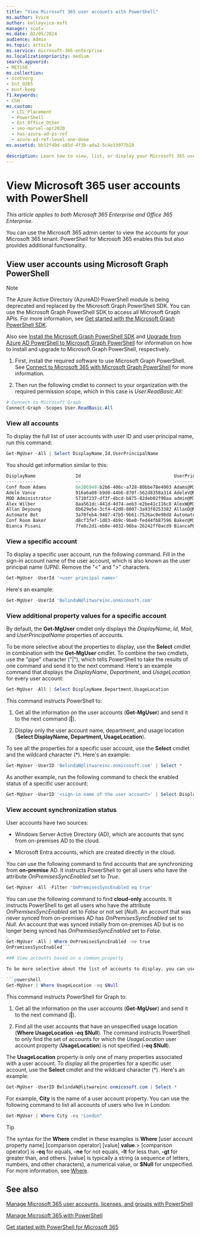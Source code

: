 ```yaml
---
title: "View Microsoft 365 user accounts with PowerShell"
ms.author: kvice
author: kelleyvice-msft
manager: scotv
ms.date: 02/05/2024
audience: Admin
ms.topic: article
ms.service: microsoft-365-enterprise
ms.localizationpriority: medium
search.appverid:
- MET150
ms.collection:
- scotvorg 
- Ent_O365
- must-keep
f1.keywords:
- CSH
ms.custom:
  - LIL_Placement
  - PowerShell
  - Ent_Office_Other
  - seo-marvel-apr2020
  - has-azure-ad-ps-ref
  - azure-ad-ref-level-one-done
ms.assetid: bb12f49d-a85d-4f3b-ada2-5c4e33977b10

description: Learn how to view, list, or display your Microsoft 365 user accounts in different ways with PowerShell.
---
```


# View Microsoft 365 user accounts with PowerShell

*This article applies to both Microsoft 365 Enterprise and Office 365 Enterprise.*

You can use the Microsoft 365 admin center to view the accounts for your Microsoft 365 tenant. PowerShell for Microsoft 365 enables this but also provides additional functionality.
  
## View user accounts using Microsoft Graph PowerShell

> [!NOTE]
> The Azure Active Directory (AzureAD) PowerShell module is being deprecated and replaced by the Microsoft Graph PowerShell SDK. You can use the Microsoft Graph PowerShell SDK to access all Microsoft Graph APIs. For more information, see [Get started with the Microsoft Graph PowerShell SDK](/powershell/microsoftgraph/get-started).
>
> Also see [Install the Microsoft Graph PowerShell SDK](/powershell/microsoftgraph/installation) and [Upgrade from Azure AD PowerShell to Microsoft Graph PowerShell](/powershell/microsoftgraph/migration-steps) for information on how to install and upgrade to Microsoft Graph PowerShell, respectively.

1. First, install the required software to use Microsoft Graph PowerShell. See [Connect to Microsoft 365 with Microsoft Graph PowerShell](connect-to-microsoft-365-powershell.md) for more information.

1. Then run the following cmdlet to connect to your organization with the required permission scope, which in this case is *User.ReadBasic.All*:

```powershell
# Connect to Microsoft Graph
Connect-Graph -Scopes User.ReadBasic.All
```
  
### View all accounts

To display the full list of user accounts with user ID and user principal name, run this command:
  
```powershell
Get-MgUser -All | Select DisplayName,Id,UserPrincipalName
```

You should get information similar to this:
  
```powershell
DisplayName               Id                                   UserPrincipalName
-----------               --                                   -----------------
Conf Room Adams           6e206948-b2b6-406c-a728-80bbe78e4003 Adams@M365x89521157.OnMicrosoft.com
Adele Vance               916a6a08-b9d0-44b6-870f-562d8358a314 AdeleV@M365x89521157.OnMicrosoft.com
MOD Administrator         5710f237-df3f-4bcd-b875-82deb02f98aa admin@M365x89521157.onmicrosoft.com
Alex Wilber               8aa561dc-441d-4d74-aeb3-e2be41c116c8 AlexW@M365x89521157.OnMicrosoft.com
Allan Deyoung             6b629e5e-3cf4-42d0-8007-3a93f0253382 AllanD@M365x89521157.OnMicrosoft.com
Automate Bot              3a70feb4-9407-47b5-9b61-7526ac0e98d8 AutomateB@M365x89521157.OnMicrosoft.com      
Conf Room Baker           d8cf3fef-1d03-4b9c-9be0-fed44fb87596 Baker@M365x89521157.OnMicrosoft.com
Bianca Pisani             7fe8c2d1-eb8e-4032-96ba-26242ff0acd9 BiancaP@M365x89521157.OnMicrosoft.com        
```

### View a specific account

To display a specific user account, run the following command. Fill in the sign-in account name of the user account, which is also known as the user principal name (UPN). Remove the "<" and ">" characters.
  
```powershell
Get-MgUser -UserId '<user principal name>'
```

Here's an example:
  
```powershell
Get-MgUser -UserId 'BelindaN@litwareinc.onmicosoft.com'
```

### View additional property values for a specific account

By default, the **Get-MgUser** cmdlet only displays the *DisplayName*, *Id*, *Mail*, and *UserPrincipalName* properties of accounts.

To be more selective about the properties to display, use the **Select** cmdlet in combination with the **Get-MgUser** cmdlet. To combine the two cmdlets, use the "pipe" character ("|"), which tells PowerShell to take the results of one command and send it to the next command. Here's an example command that displays the *DisplayName*, *Department*, and *UsageLocation* for every user account:
  
```powershell
Get-MgUser -All | Select DisplayName,Department,UsageLocation
```

This command instructs PowerShell to:
  
1. Get all the information on the user accounts (**Get-MgUser**) and send it to the next command (**|**).

1. Display only the user account name, department, and usage location (**Select DisplayName, Department, UsageLocation**).
  
To see all the properties for a specific user account, use the **Select** cmdlet and the wildcard character (*). Here's an example:
  
```powershell
Get-MgUser -UserID 'BelindaN@litwareinc.onmicosoft.com' | Select *
```

As another example, run the following command to check the enabled status of a specific user account:
  
```powershell
Get-MgUser -UserID '<sign-in name of the user account>' | Select DisplayName,UserPrincipalName,AccountEnabled
```

### View account synchronization status

User accounts have two sources:

- Windows Server Active Directory (AD), which are accounts that sync from on-premises AD to the cloud.

- Microsoft Entra accounts, which are created directly in the cloud.

You can use the following command to find accounts that are synchronizing from **on-premise** AD. It instructs PowerShell to get all users who have the attribute *OnPremisesSyncEnabled* set to *True*.

```powershell
Get-MgUser -All -Filter 'OnPremisesSyncEnabled eq true'
```

You can use the following command to find **cloud-only** accounts. It instructs PowerShell to get all users who have the attribute *OnPremisesSyncEnabled* set to *False* or not set (*Null*).
An account that was never synced from on-premises AD has *OnPremisesSyncEnabled* set to *Null*. An account that was synced initially from on-premises AD but is no longer being synced has *OnPremisesSyncEnabled* set to *False*.

```powershell
Get-MgUser -All | Where OnPremisesSyncEnabled -ne true
OnPremisesSyncEnabled```

### View accounts based on a common property

To be more selective about the list of accounts to display, you can use the **Where** cmdlet in combination with the **Get-MgUser** cmdlet. To combine the two cmdlets, use the "pipe" character ("|"), which tells PowerShell to take the results of one command and send it to the next command. Here is an example command that displays only those user accounts that have an unspecified usage location:
  
```powershell
Get-MgUser | Where UsageLocation -eq $Null
```

This command instructs PowerShell for Graph to:
  
1. Get all the information on the user accounts (**Get-MgUser**) and send it to the next command (**|**).

1. Find all the user accounts that have an unspecified usage location (**Where UsageLocation -eq $Null**). The command instructs PowerShell to only find the set of accounts for which the *UsageLocation* user account property (**UsageLocation**) is not specified (**-eq $Null**).

The **UsageLocation** property is only one of many properties associated with a user account. To display all the properties for a specific user account, use the **Select** cmdlet and the wildcard character (*). Here's an example:
  
```powershell
Get-MgUser -UserID BelindaN@litwareinc.onmicosoft.com | Select *
```

For example, **City** is the name of a user account property. You can use the following command to list all accounts of users who live in London:
  
```powershell
Get-MgUser | Where City -eq "London"
```

> [!TIP]
> The syntax for the **Where** cmdlet in these examples is **Where** [user account property name] [comparison operator] [value] **value**.> [comparison operator] is **-eq** for equals, **-ne** for not equals, **-lt** for less than, **-gt** for greater than, and others.  [value] is typically a string (a sequence of letters, numbers, and other characters), a numerical value, or **$Null** for unspecified. For more information, see [Where](/powershell/module/microsoft.powershell.core/where-object).

## See also

[Manage Microsoft 365 user accounts, licenses, and groups with PowerShell](manage-user-accounts-and-licenses-with-microsoft-365-powershell.md)
  
[Manage Microsoft 365 with PowerShell](manage-microsoft-365-with-microsoft-365-powershell.md)
  
[Get started with PowerShell for Microsoft 365](getting-started-with-microsoft-365-powershell.md)
